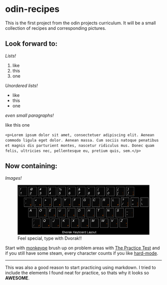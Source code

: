 # odin-recipes

This is the first project from the odin projects curriculum. It will be a small collection of recipes and corresponding pictures.



Look forward to:
----------------

*Lists!*

1. like 
2. this
3. one

*Unordered lists!*

- like
- this
- one

*even small paragraphs!*

like this one

`<p>Lorem ipsum dolor sit amet, consectetuer adipiscing elit. Aenean commodo ligula eget dolor. Aenean massa. Cum sociis natoque penatibus et magnis dis parturient montes, nascetur ridiculus mus. Donec quam felis, ultricies nec, pellentesque eu, pretium quis, sem.</p>`

Now containing:
---------------

*Images!*

<figure>
<a href="#top"><img src="./images/dvorak.jpg"></a>
<figcaption>Feel special, type with Dvorak!!</figcaption>
</figure>

Start with [monkeype][1] brush up on problem areas with [The Practice Test][2] and if you still have some steam, every character counts if you like [hard-mode][3].
<hr>

This was also a good reason to start practicing using markdown. I tried to include the elements I found neat for practice, so thats why it looks so **AWESOME**.

[1]: http://www.monkeytype.com/ "MonkeyType"
[2]: http://thepracticetest.com/  "The Practice Test"
[3]: http://climech.github.io/typing-practice//    "hard-mode"
